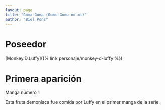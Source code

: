 ```yaml
---
layout: page
title: "Goma-Goma (Gomu-Gomu no mi)"
author: "Biel Pons"
---
```


# Poseedor

[Monkey.D.Luffy]({% link personaje/monkey-d-luffy %})

# Primera aparición

Manga número 1

Esta fruta demoníaca fue comida por Luffy en el primer manga de la serie.

